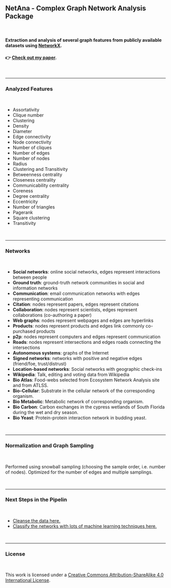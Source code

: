 ## NetAna - Complex Graph Network Analysis Package

<br>

#### Extraction and analysis of several graph features from publicly available datasets using [NetworkX](https://networkx.org/). 

#### 👉 [Check out my paper](final_report.pdf).


<br>

---

### Analyzed Features

<br>

* Assortativity
* Clique number
* Clustering
* Density
* Diameter
* Edge connectivity
* Node connectivity
* Number of cliques
* Number of edges
* Number of nodes
* Radius
* Clustering and Transitivity
* Betweenness centrality
* Closeness centrality
* Communicability centrality
* Coreness
* Degree centrality
* Eccentricity
* Number of triangles
* Pagerank
* Square clustering
* Transitivity

<br>

---

### Networks

<br>

* **Social networks**: online social networks, edges represent interactions between people
* **Ground truth**: ground-truth network communities in social and information networks
* **Communication**: email communication networks with edges representing communication
* **Citation**: nodes represent papers, edges represent citations
* **Collaboration**: nodes represent scientists, edges represent collaborations (co-authoring a paper)
* **Web graphs**: nodes represent webpages and edges are hyperlinks
* **Products**: nodes represent products and edges link commonly co-purchased products
* **p2p**: nodes represent computers and edges represent communication
* **Roads**: nodes represent intersections and edges roads connecting the intersections
* **Autonomous systems**: graphs of the Internet
* **Signed networks**: networks with positive and negative edges (friend/foe, trust/distrust)
* **Location-based networks**: Social networks with geographic check-ins
* **Wikipedia**: Talk, editing and voting data from Wikipedia
* **Bio Atlas**: Food-webs selected from Ecosystem Network Analysis site and from ATLSS.
* **Bio-Cellular**: Substrate in the cellular network of the corresponding organism.
* **Bio Metabolic**: Metabolic network of corresponding organism.
* **Bio Carbon**: Carbon exchanges in the cypress wetlands of South Florida during the wet and dry season.
* **Bio Yeast**: Protein-protein interaction network in budding yeast.

<br>


---

### Normalization and Graph Sampling

<br>

Performed using snowball sampling (choosing the sample order, i.e. number of nodes). Optimized for the number of edges and multiple samplings.

<br>

---

### Next Steps in the Pipelin

<br>

* [Cleanse the data here.](https://github.com/MEV-WAIFU-LABS/NetClean-Complex-Networks-Data-Cleanser)
* [Classify the networks with lots of machine learning techniques here.](https://github.com/MEV-WAIFU-LABS/MLNet-Classifying-Complex-Networks)

<br>

----


### License

<br>

This work is licensed under a [Creative Commons Attribution-ShareAlike 4.0 International License](http://creativecommons.org/licenses/by-sa/4.0/). 
